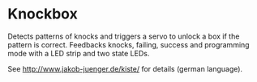 # Knockbox
Detects patterns of knocks and triggers a servo to unlock a box if the pattern is correct. Feedbacks knocks, failing, success and programming mode with a LED strip and two state LEDs.

See http://www.jakob-juenger.de/kiste/ for details (german language).
